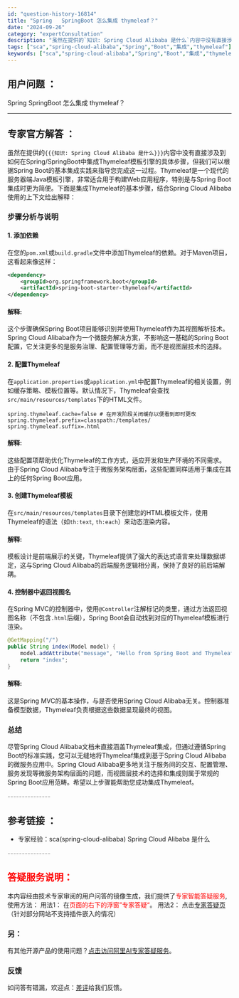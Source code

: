 ```yaml
---
id: "question-history-16814"
title: "Spring   SpringBoot 怎么集成 thymeleaf？"
date: "2024-09-26"
category: "expertConsultation"
description: "虽然在提供的`知识: Spring Cloud Alibaba 是什么`内容中没有直接涉及到如何在Spring/SpringBoot中集成Thymeleaf模板引擎的具体步骤，但我们可以根据Spring Boot的基本集成实践来指导您完成这一过程。Thymeleaf是一个现代的服务器端Java模板引"
tags: ["sca","spring-cloud-alibaba","Spring","Boot","集成","thymeleaf"]
keywords: ["sca","spring-cloud-alibaba","Spring","Boot","集成","thymeleaf"]
---
```


## 用户问题 ： 
 Spring   SpringBoot 怎么集成 thymeleaf？  

---------------
## 专家官方解答 ：

虽然在提供的`{{{知识: Spring Cloud Alibaba 是什么}}}`内容中没有直接涉及到如何在Spring/SpringBoot中集成Thymeleaf模板引擎的具体步骤，但我们可以根据Spring Boot的基本集成实践来指导您完成这一过程。Thymeleaf是一个现代的服务器端Java模板引擎，非常适合用于构建Web应用程序，特别是与Spring Boot集成时更为简便。下面是集成Thymeleaf的基本步骤，结合Spring Cloud Alibaba使用的上下文给出解释：

### 步骤分析与说明

#### 1. 添加依赖

在您的`pom.xml`或`build.gradle`文件中添加Thymeleaf的依赖。对于Maven项目，这看起来像这样：

```xml
<dependency>
    <groupId>org.springframework.boot</groupId>
    <artifactId>spring-boot-starter-thymeleaf</artifactId>
</dependency>
```

#### 解释:
这个步骤确保Spring Boot项目能够识别并使用Thymeleaf作为其视图解析技术。Spring Cloud Alibaba作为一个微服务解决方案，不影响这一基础的Spring Boot配置，它关注更多的是服务治理、配置管理等方面，而不是视图层技术的选择。

#### 2. 配置Thymeleaf

在`application.properties`或`application.yml`中配置Thymeleaf的相关设置，例如缓存策略、模板位置等。默认情况下，Thymeleaf会查找`src/main/resources/templates`下的HTML文件。

```properties
spring.thymeleaf.cache=false # 在开发阶段关闭缓存以便看到即时更改
spring.thymeleaf.prefix=classpath:/templates/
spring.thymeleaf.suffix=.html
```

#### 解释:
这些配置项帮助优化Thymeleaf的工作方式，适应开发和生产环境的不同需求。由于Spring Cloud Alibaba专注于微服务架构层面，这些配置同样适用于集成在其上的任何Spring Boot应用。

#### 3. 创建Thymeleaf模板

在`src/main/resources/templates`目录下创建您的HTML模板文件，使用Thymeleaf的语法（如`th:text`, `th:each`）来动态渲染内容。

#### 解释:
模板设计是前端展示的关键，Thymeleaf提供了强大的表达式语言来处理数据绑定，这与Spring Cloud Alibaba的后端服务逻辑相分离，保持了良好的前后端解耦。

#### 4. 控制器中返回视图名

在Spring MVC的控制器中，使用`@Controller`注解标记的类里，通过方法返回视图名称（不包含`.html`后缀），Spring Boot会自动找到对应的Thymeleaf模板进行渲染。

```java
@GetMapping("/")
public String index(Model model) {
    model.addAttribute("message", "Hello from Spring Boot and Thymeleaf!");
    return "index";
}
```

#### 解释:
这是Spring MVC的基本操作，与是否使用Spring Cloud Alibaba无关。控制器准备模型数据，Thymeleaf负责根据这些数据呈现最终的视图。

### 总结

尽管Spring Cloud Alibaba文档未直接涵盖Thymeleaf集成，但通过遵循Spring Boot的标准实践，您可以无缝地将Thymeleaf集成到基于Spring Cloud Alibaba的微服务应用中。Spring Cloud Alibaba更多地关注于服务间的交互、配置管理、服务发现等微服务架构层面的问题，而视图层技术的选择和集成则属于常规的Spring Boot应用范畴。希望以上步骤能帮助您成功集成Thymeleaf。


<font color="#949494">---------------</font> 


## 参考链接 ：

* 专家经验：sca(spring-cloud-alibaba) Spring Cloud Alibaba 是什么 


 <font color="#949494">---------------</font> 
 


## <font color="#FF0000">答疑服务说明：</font> 

本内容经由技术专家审阅的用户问答的镜像生成，我们提供了<font color="#FF0000">专家智能答疑服务</font>,使用方法：
用法1： 在<font color="#FF0000">页面的右下的浮窗”专家答疑“</font>。
用法2： 点击[专家答疑页](https://answer.opensource.alibaba.com/docs/intro)（针对部分网站不支持插件嵌入的情况）
### 另：


有其他开源产品的使用问题？[点击访问阿里AI专家答疑服务](https://answer.opensource.alibaba.com/docs/intro)。
### 反馈
如问答有错漏，欢迎点：[差评](https://ai.nacos.io/user/feedbackByEnhancerGradePOJOID?enhancerGradePOJOId=16834)给我们反馈。
